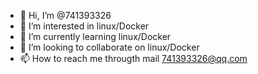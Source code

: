 - 👋 Hi, I’m @741393326
- 👀 I’m interested in linux/Docker
- 🌱 I’m currently learning linux/Docker
- 💞️ I’m looking to collaborate on linux/Docker
- 📫 How to reach me througth mail 741393326@qq.com

<!---
741393326/741393326 is a ✨ special ✨ repository because its `README.md` (this file) appears on your GitHub profile.
You can click the Preview link to take a look at your changes.
--->
